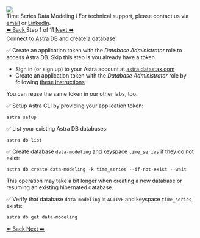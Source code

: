 <!-- TOP -->
<div class="top">
  <img src="https://datastax-academy.github.io/katapod-shared-assets/images/ds-academy-logo.svg" />
  <div class="scenario-title-section">
    <span class="scenario-title">Time Series Data Modeling</span>
    <span class="scenario-subtitle">ℹ️ For technical support, please contact us via <a href="mailto:aleksandr.volochnev@datastax.com">email</a> or <a href="https://dtsx.io/aleks">LinkedIn</a>.</span>
  </div>
</div>

<!-- NAVIGATION -->
<div id="navigation-top" class="navigation-top">
 <a href='command:katapod.loadPage?[{"step":"intro"}]' 
   class="btn btn-dark navigation-top-left">⬅️ Back
 </a>
<span class="step-count"> Step 1 of 11</span>
 <a href='command:katapod.loadPage?[{"step":"step2-astra"}]' 
    class="btn btn-dark navigation-top-right">Next ➡️
  </a>
</div>

<!-- CONTENT -->

<div class="step-title">Connect to Astra DB and create a database</div>

✅ Create an application token with the *Database Administrator* role to access Astra DB. Skip this step is you already have a token.

<ul>
  <li>Sign in (or sign up) to your Astra account at <a href="https://astra.datastax.com" target="_blank">astra.datastax.com</a></li>
  <li>Create an application token with the <i>Database Administrator</i> role by following <a href="https://awesome-astra.github.io/docs/pages/astra/create-token/" target="_blank">these instructions</a></li>
</ul>

You can reuse the same token in our other labs, too.

✅ Setup Astra CLI by providing your application token:
```
astra setup
```

✅ List your existing Astra DB databases:
```
astra db list
```

✅ Create database `data-modeling` and keyspace `time_series` if they do not exist:
```
astra db create data-modeling -k time_series --if-not-exist --wait
```

This operation may take a bit longer when creating a new database or resuming an existing hibernated database.

✅ Verify that database `data-modeling` is `ACTIVE` and keyspace `time_series` exists:
```
astra db get data-modeling
```


<!-- NAVIGATION -->
<div id="navigation-bottom" class="navigation-bottom">
 <a href='command:katapod.loadPage?[{"step":"intro"}]'
   class="btn btn-dark navigation-bottom-left">⬅️ Back
 </a>
 <a href='command:katapod.loadPage?[{"step":"step2-astra"}]'
    class="btn btn-dark navigation-bottom-right">Next ➡️
  </a>
</div>

